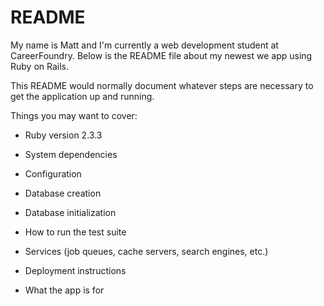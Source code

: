 # README

My name is Matt and I'm currently a web development student at CareerFoundry.  Below is the README file about my newest we app using Ruby on Rails.

This README would normally document whatever steps are necessary to get the
application up and running.

Things you may want to cover:

* Ruby version 2.3.3

* System dependencies

* Configuration

* Database creation

* Database initialization

* How to run the test suite

* Services (job queues, cache servers, search engines, etc.)

* Deployment instructions

* What the app is for
